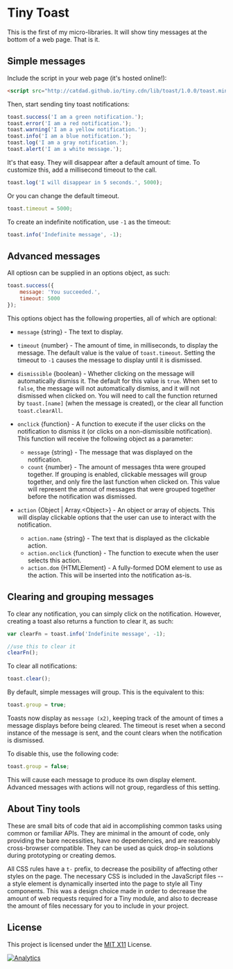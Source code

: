 # Tiny Toast

This is the first of my micro-libraries. It will show tiny messages at the bottom of a web page. That is it.

## Simple messages

Include the script in your web page (it's hosted online!):

```html
<script src="http://catdad.github.io/tiny.cdn/lib/toast/1.0.0/toast.min.js"></script>
```

Then, start sending tiny toast notifications:

```javascript
toast.success('I am a green notification.');
toast.error('I am a red notification.');
toast.warning('I am a yellow notification.');
toast.info('I am a blue notification.');
toast.log('I am a gray notification.');
toast.alert('I am a white message.');
```

It's that easy. They will disappear after a default amount of time. To customize this, add a millisecond timeout to the call.

```javascript
toast.log('I will disappear in 5 seconds.', 5000);
```

Or you can change the default timeout.

```javascript
toast.timeout = 5000;
```

To create an indefinite notification, use `-1` as the timeout:

```javascript
toast.info('Indefinite message', -1);
```

## Advanced messages

All optiosn can be supplied in an options object, as such:

```javascript
toast.success({
    message: 'You succeeded.',
    timeout: 5000
});
```

This options object has the following properties, all of which are optional:

* `message` {string} - The text to display.

* `timeout` {number} - The amount of time, in milliseconds, to display the message. The default value is the value of `toast.timeout`. Setting the timeout to `-1` causes the message to display until it is dismissed.

* `dismissible` {boolean} - Whether clicking on the message will automatically dismiss it. The default for this value is `true`. When set to `false`, the message will not automatically dismiss, and it will not dismissed when clicked on. You will need to call the function returned by `toast.[name]` (when the message is created), or the clear all function `toast.clearAll`.

* `onclick` {function} - A function to execute if the user clicks on the notification to dismiss it (or clicks on a non-dismissible notification). This function will receive the following object as a parameter:
  * `message` {string} - The message that was displayed on the notification.
  * `count` {number} - The amount of messages thta were grouped together. If grouping is enabled, clickable messages will group together, and only fire the last function when clicked on. This value will represent the amout of messages that were grouped together before the notification was dismissed.

* `action` {Object | Array.&lt;Object&gt;} - An object or array of objects. This will display clickable options that the user can use to interact with the notification.
  * `action.name` {string} - The text that is displayed as the clickable action.
  * `action.onclick` {function} - The function to execute when the user selects this action.
  * `action.dom` {HTMLElement} - A fully-formed DOM element to use as the action. This will be inserted into the notification as-is.

## Clearing and grouping messages

To clear any notification, you can simply click on the notification. However, creating a toast also returns a function to clear it, as such:

```javascript
var clearFn = toast.info('Indefinite message', -1);

//use this to clear it
clearFn();
```

To clear all notifications:

```javascript
toast.clear();
```

By default, simple messages will group. This is the equivalent to this:

```javascript
toast.group = true;
```

Toasts now display as `message (x2)`, keeping track of the amount of times a message displays before being cleared. The timeout is reset when a second instance of the message is sent, and the count clears when the notification is dismissed.

To disable this, use the following code:

```javascript
toast.group = false;
```

This will cause each message to produce its own display element. Advanced messages with actions will not group, regardless of this setting.

## About Tiny tools

These are small bits of code that aid in accomplishing common tasks using common or familiar APIs. They are minimal in the amount of code, only providing the bare necessities, have no dependencies, and are reasonably cross-browser compatible. They can be used as quick drop-in solutions during prototyping or creating demos.

All CSS rules have a `t-` prefix, to decrease the posibility of affecting other styles on the page. The necessary CSS is included in the JavaScript files -- a style element is dynamically inserted into the page to style all Tiny components. This was a design choice made in order to decrease the amount of web requests required for a Tiny module, and also to decrease the amount of files necessary for you to include in your project.

## License

This project is licensed under the [MIT X11](http://opensource.org/licenses/MIT) License.

[![Analytics](https://ga-beacon.appspot.com/UA-17159207-7/tiny-toast/readme)](https://github.com/igrigorik/ga-beacon)
